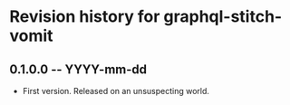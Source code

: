# Revision history for graphql-stitch-vomit

## 0.1.0.0 -- YYYY-mm-dd

* First version. Released on an unsuspecting world.
